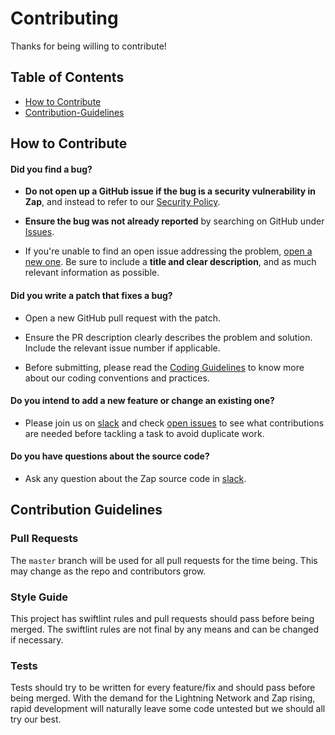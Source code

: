 # Contributing

Thanks for being willing to contribute!

## Table of Contents

- [How to Contribute](#How-to-Contribute)
- [Contribution-Guidelines](#Contribution-Guidelines)

## How to Contribute

#### **Did you find a bug?**

- **Do not open up a GitHub issue if the bug is a security vulnerability in Zap**, and instead to refer to our [Security Policy](README#security).

- **Ensure the bug was not already reported** by searching on GitHub under [Issues][issues].

- If you're unable to find an open issue addressing the problem, [open a new one][issues]. Be sure to include a **title and clear description**, and as much relevant information as possible.

#### **Did you write a patch that fixes a bug?**

- Open a new GitHub pull request with the patch.

- Ensure the PR description clearly describes the problem and solution. Include the relevant issue number if applicable.

- Before submitting, please read the [Coding Guidelines](#coding-guidelines) to know more about our coding conventions and practices.

#### **Do you intend to add a new feature or change an existing one?**

- Please join us on [slack][slack] and check [open issues][issues] to see what contributions are needed before tackling a task to avoid duplicate work.

#### **Do you have questions about the source code?**

- Ask any question about the Zap source code in [slack][slack].

## Contribution Guidelines

### Pull Requests

The `master` branch will be used for all pull requests for the time being. This may change as the repo and contributors grow.

### Style Guide

This project has swiftlint rules and pull requests should pass before being merged. The swiftlint rules are not final by any means and can be changed if necessary.

### Tests

Tests should try to be written for every feature/fix and should pass before being merged. With the demand for the Lightning Network and Zap rising, rapid development will naturally leave some code untested but we should all try our best.

[issues]: https://github.com/LN-Zap/zap-desktop/issues
[slack]: https://join.slack.com/t/zaphq/shared_invite/enQtMzgyNDA2NDI2Nzg0LTQwZWQ2ZWEzOWFhMjRiNWZkZWMwYTA4MzA5NzhjMDNhNTM5YzliNDA4MmZkZWZkZTFmODM4ODJkYzU3YmI3ZmI
